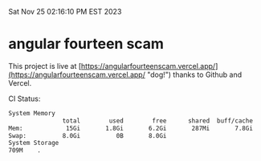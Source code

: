 Sat Nov 25 02:16:10 PM EST 2023

# angular fourteen scam


This project is live at [https://angularfourteenscam.vercel.app/](https://angularfourteenscam.vercel.app/ "dog!") thanks to Github and Vercel.

CI Status: 

```bash
System Memory
               total        used        free      shared  buff/cache   available
Mem:            15Gi       1.8Gi       6.2Gi       287Mi       7.8Gi        13Gi
Swap:          8.0Gi          0B       8.0Gi
System Storage
709M	.
